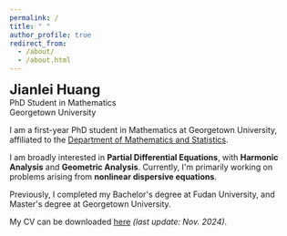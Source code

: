 ```yaml
---
permalink: /
title: " "
author_profile: true
redirect_from: 
  - /about/
  - /about.html
---
```


<b><font size=5>Jianlei Huang </font></b>  
PhD Student in Mathematics  
Georgetown University

I am a first-year PhD student in Mathematics at Georgetown University, affiliated to the [Department of Mathematics and Statistics](https://mathstat.georgetown.edu/).

I am broadly interested in **Partial Differential Equations**, with **Harmonic Analysis** and **Geometric Analysis**. Currently, I'm primarily working on problems arising from **nonlinear dispersive equations**.

Previously, I completed my Bachelor's degree at Fudan University, and Master's degree at Georgetown University.

My CV can be downloaded [here](/files/CV.pdf) *(last update: Nov. 2024)*.
